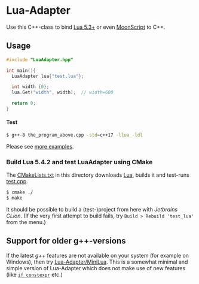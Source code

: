 # Lua-Adapter
Use this C++-class to bind [Lua 5.3+](https://www.lua.org/download.html) or even [MoonScript](https://github.com/JlnWntr/Lua-Adapter/tree/master/examples/moonscript) to C++.

## Usage
```c++
#include "LuaAdapter.hpp"

int main(){
  LuaAdapter lua{"test.lua"};

  int width {0};
  lua.Get("width", width);  // width=600

  return 0;
}
```

#### Test

```bash
$ g++-8 the_program_above.cpp -std=c++17 -llua -ldl
```
Please see [more examples](https://github.com/JlnWntr/Lua-Adapter/blob/master/examples).


### Build Lua 5.4.2 and test LuaAdapter using CMake
The [CMakeLists.txt](https://github.com/JlnWntr/Lua-Adapter/blob/master/CMakeLists.txt) in this directory downloads [Lua](https://www.lua.org), builds it and test-runs [test.cpp](https://github.com/JlnWntr/Lua-Adapter/blob/master/examples/test.cpp).

```bash
$ cmake ./
$ make
```

It should be possible to build a (test-)project from here with *Jetbrains CLion*.
(If the very first attempt to build fails, try `Build > Rebuild 'test_lua'` from the menu.)

## Support for older g++-versions
If the latest *g++* features are not available on your system (for example on Windows), then try [Lua-Adapter/MiniLua](https://github.com/JlnWntr/Lua-Adapter/tree/master/MiniLua). This is a somewhat minimal and simple version of Lua-Adapter which does not make use of new features (like [`if constexpr`](https://github.com/JlnWntr/Lua-Adapter/blob/master/LuaAdapter.hpp#L150) etc.)

